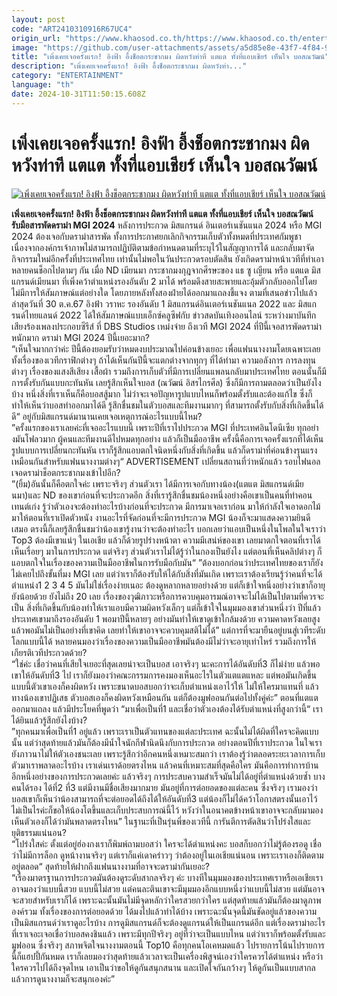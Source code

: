 ```yaml
---
layout: post
code: "ART2410310916R67UC4"
origin_url: "https://www.khaosod.co.th/https://www.khaosod.co.th/entertainment/news_9483552"
image: "https://github.com/user-attachments/assets/a5d85e8e-43f7-4f84-911a-db95ca1d5f69"
title: "เพิ่งเคยเจอครั้งแรก! อิงฟ้า อึ้งช็อตกระชากมง ผิดหวังท่าที แตแต ทั้งที่แอบเชียร์ เห็นใจ บอสณวัฒน์"
description: "เพิ่งเคยเจอครั้งแรก! อิงฟ้า อึ้งช็อตกระชากมง ผิดหวังท่า..."
category: "ENTERTAINMENT"
language: "th"
date: 2024-10-31T11:50:15.608Z
---
```


# เพิ่งเคยเจอครั้งแรก! อิงฟ้า อึ้งช็อตกระชากมง ผิดหวังท่าที แตแต ทั้งที่แอบเชียร์ เห็นใจ บอสณวัฒน์

[![เพิ่งเคยเจอครั้งแรก! อิงฟ้า อึ้งช็อตกระชากมง ผิดหวังท่าที แตแต ทั้งที่แอบเชียร์ เห็นใจ บอสณวัฒน์](https://www.khaosod.co.th/wpapp/uploads/2024/10/engfha.jpg "เพิ่งเคยเจอครั้งแรก! อิงฟ้า อึ้งช็อตกระชากมง ผิดหวังท่าที แตแต ทั้งที่แอบเชียร์ เห็นใจ บอสณวัฒน์")](https://www.khaosod.co.th/wpapp/uploads/2024/10/engfha.jpg)

**เพิ่งเคยเจอครั้งแรก! อิงฟ้า อึ้งช็อตกระชากมง ผิดหวังท่าที แตแต ทั้งที่แอบเชียร์ เห็นใจ บอสณวัฒน์ รับมือสารพัดดราม่า MGI 2024**
หลังการประกวด มิสแกรนด์ อินเตอร์เนชันแนล 2024 หรือ MGI 2024 ต้องเจอกับดราม่าสารพัด ทั้งการประกาศยกเลิกกิจกรรมเก็บตัวทั้งหมดที่ประเทศกัมพูชา เนื่องจากองค์กรเจ้าภาพไม่สามารถปฏิบัติตามข้อกำหนดตามที่ระบุไว้ในสัญญาการได้ และกลับมาจัดกิจกรรมใหม่อีกครั้งที่ประเทศไทย
เท่านั้นไม่พอในวันประกวดรอบตัดสิน ยังเกิดดราม่าหน้าเวทีที่ทำเอาหลายคนช็อกไปตามๆ กัน เมื่อ ND เมียนมา กระชากมงกุฎจากศีรษะของ แธ ซู เญียน หรือ แตแต มิสแกรนด์เมียนมา ที่เพิ่งคว้าตำแหน่งรองอันดับ 2 มาได้ พร้อมดึงสายสะพายและอุ้มตัวกลับออกไปโดยไม่มีการให้สัมภาษณ์แต่อย่างใด โดยภายหลังทั้งสองฝ่ายได้ออกมาแถลงชี้แจง ตามที่เสนอข่าวไปแล้ว
ล่าสุดวันที่ 30 ต.ค.67 อิงฟ้า วราหะ รองอันดับ 1 มิสแกรนด์อินเตอร์เนชันแนล 2022 และ มิสแกรนด์ไทยแลนด์ 2022 ได้ให้สัมภาษณ์แบบเอ็กซ์คลูซีฟกับ ข่าวสดบันเทิงออนไลน์ ระหว่างมาบันทึกเสียงร้องเพลงประกอบซีรีส์ ที่ DBS Studios เหม่งจ๋าย ถึงเวที MGI 2024 ที่ปีนี้เจอสารพัดดราม่าหนักมาก
ดราม่า MGI 2024 ปีนี้เยอะมาก?  
“เห็นใจมากกว่าค่ะ ปีนี้ต้องยอมรับว่าหมดงบประมาณไปค่อนข้างเยอะ เพื่อแฟนนางงามโดยเฉพาะเลย ทั้งเรื่องของเวทีกราฟิกต่างๆ ถ้าได้เห็นกันปีนี้จะแตกต่างจากทุกๆ ที่ได้ทำมา ความอลังการ การลงทุนต่างๆ เรื่องของแสงสีเสียง เสื้อผ้า รวมถึงการเก็บตัวที่มีการเปลี่ยนแพลนกลับมาประเทศไทย ตอนนั้นก็มีการตั้งรับกันแบบกะทันหัน เลยรู้สึกเห็นใจบอส (ณวัฒน์ อิสรไกรศีล) ซึ่งก็มีการถามตลอดว่าเป็นยังไงบ้าง หนึ่งสิ่งที่เราเห็นก็คือบอสสู้มาก ไม่ว่าจะเจอปัญหารูปแบบไหนก็พร้อมตั้งรับและต้องแก้ไข ซึ่งก็ทำให้เห็นว่าบอสทำออกมาได้ดี รู้สึกชื่นชมในตัวบอสและทีมงานมากๆ ที่สามารถตั้งรับกับสิ่งที่เกิดขึ้นได้ดี“
อยู่กับมิสแกรนด์มานานเคยเจอเหตุการณ์อะไรแบบนี้ไหม?  
”ครั้งแรกของเราเลยค่ะที่เจออะไรแบบนี้ เพราะปีที่เราไปประกวด MGI ที่ประเทศอินโดนีเซีย ทุกอย่างมันโฟลวมาก ผู้คนและทีมงานดีไปหมดทุกอย่าง แล้วก็เป็นมืออาชีพ ครั้งนี้คือการเจอครั้งแรกที่ได้เห็นรูปแบบการเปลี่ยนกะทันหัน เราก็รู้สึกแอบตกใจนิดหนึ่งกับสิ่งที่เกิดขึ้น แล้วก็ดราม่าที่ค่อนข้างรุนแรงเหมือนกันสำหรับแฟนนางงามต่างๆ“
ADVERTISEMENT
เปลี่ยนสถานที่ว่าหนักแล้ว รอบไฟนอลเจอดราม่าช็อตกระชากมงเข้าไปอีก?  
”(ยิ้ม)อันนั้นก็คือตกใจค่ะ เพราะจริงๆ ส่วนตัวเรา ได้มีการเจอกับทางน้อง(แตแต มิสแกรนด์เมียนมา)และ ND ของเขาก่อนที่จะประกวดอีก สิ่งที่เรารู้สึกชื่นชมน้องหนึ่งอย่างคือเขาเป็นคนที่ทำคอนเทนต์เก่ง รู้ว่าตัวเองจะต้องทำอะไรบ้างก่อนที่จะประกวด มีการมาเจอเราก่อน มาให้กำลังใจเอาดอกไม้มาให้ตอนที่เราเปิดตัวหนัง งานอะไรที่จัดก่อนที่จะมีการประกวด MGI น้องก็จะมาแสดงความยินดีเสมอ ตรงนี้ก็เลยรู้สึกชื่นชมว่าน้องเขารู้งานว่าจะต้องทำอะไร บอกเลยว่าแอบเป็นหนึ่งในโพลในใจเราว่า Top3 ต้องมีเขาแน่ๆ ในเอเชีย แล้วก็ด้วยรูปร่างหน้าตา ความมีเสน่ห์ของเขา เลยมาตกใจตอนที่เราได้เห็นเรื่อยๆ มาในการประกวด แต่จริงๆ ส่วนตัวเราไม่ได้รู้ว่าในกองเป็นยังไง แต่ตอนที่เห็นคลิปต่างๆ ก็แอบตกใจในเรื่องของความเป็นมืออาชีพในการรับมือกับมัน“
”ต้องบอกก่อนว่าประเทศไทยของเราก็ยังไม่เคยไปถึงขั้นที่มง MGI เลย แต่ว่าเราก็ต้องรับให้ได้กับสิ่งที่มันเกิด เพราะเราต้องเรียนรู้ว่าคนที่จะได้ตำแหน่ง1 2 3 4 5 มันไม่ใช่เรื่องง่ายเนอะ ต้องดูหลากหลายอย่างด้วย แต่ก็เข้าใจหนึ่งอย่างว่าเขาก็อายุยังน้อยด้วย ยังไม่ถึง 20 เลย เรื่องของวุฒิภาวะหรือการควบคุมอารมณ์อาจจะไม่ได้เป็นไปตามที่ควรจะเป็น สิ่งที่เกิดขึ้นกับน้องทำให้เราแอบมีความผิดหวังเล็กๆ แต่ก็เข้าใจในมุมมองเขาส่วนหนึ่งว่า ปีที่แล้วประเทศเขามาถึงรองอันดับ 1 พอมาปีนี้หลายๆ อย่างมันทำให้เขาดูเข้าใกล้มงด้วย ความคาดหวังเลยสูง แล้วพอมันไม่เป็นอย่างที่เขาคิด เลยทำให้เขาอาจจะควบคุมสติไม่ได้”
แต่การที่จะมายืนอยู่บนสู่เวทีระดับโลกแบบนี้ได้ หลายคนมองว่าเรื่องของความเป็นมืออาชีพมันต้องมีไม่ว่าจะอายุเท่าไหร่ รวมถึงการให้เกียรติเวทีประกวดด้วย?  
“ใช่ค่ะ เชื่อว่าคนที่เสียใจเยอะที่สุดเลยน่าจะเป็นบอส เอาจริงๆ นะคะการได้อันดับที่3 ก็ไม่ง่าย แล้วพอเขาให้อันดับที่3 ไป เราก็ยังมองว่าคณะกรรมการคงมองเห็นอะไรในตัวแตแตแหละ แต่พอมันเกิดขึ้นแบบนี้ตัวเขาเองก็คงผิดหวัง เพราะขนาดบอสบอกว่าจะเก็บตำแหน่งเอาไว้ให้ ไม่ให้ใครมาแทนที่ แล้วทางน้องเขาปฏิเสธ ตัวบอสเองก็คงผิดหวังเหมือนกัน แต่ก็ต้องมูฟออนกันต่อไปทั้งคู่ค่ะ”
ตอนที่แตแตออกมาแถลง แล้วมีประโยคที่พูดว่า “มาเพื่อเป็นที่1 และเชื่อว่าตัวเองต้องได้รับตำแหน่งที่สูงกว่านี้“ เราได้ยินแล้วรู้สึกยังไงบ้าง?  
”ทุกคนมาเพื่อเป็นที่1 อยู่แล้ว เพราะเราเป็นตัวแทนของแต่ละประเทศ ฉะนั้นไม่ได้ผิดที่ใครจะคิดแบบนั้น แต่ว่าสุดท้ายแล้วมันก็ต้องมีน้ำใจนักกีฬานิดนึงกับการประกวด อย่างตอนปีที่เราประกวด ในใจเรายังภาวนาไม่ให้ตัวเองชนะเลย เพราะรู้สึกว่าอีกคนหนึ่งเหมาะสมกว่า เราต้องรู้ว่าตลอดระยะเวลาการเก็บตัวมาเราพลาดอะไรบ้าง เราเด่นเราด้อยตรงไหน แล้วคนที่เหมาะสมที่สุดคือใคร มันคือการทำการบ้านอีกหนึ่งอย่างของการประกวดเลยค่ะ แล้วจริงๆ การประสบความสำเร็จมันไม่ได้อยู่ที่ตำแหน่งด้วยซ้ำ บางคนได้รอง ได้ที่2 ที่3 แต่มีงานมีชื่อเสียงมากมาย มันอยู่ที่การต่อยอดของแต่ละคน ซึ่งจริงๆ เรามองว่าบอสเขาก็เห็นว่าน้องสามารถที่จะต่อยอดได้ถึงได้ให้อันดับที่3 แต่น้องก็ไม่ได้คว้าโอกาสตรงนั้นเอาไว้ ไม่เป็นไรค่ะก็ขอให้น้องโตขึ้นและเก็บประสบการณ์นี้ไว้ หวังว่าในอนาคตข้างหน้าเขาอาจจะกลับมามองเห็นตัวเองก็ได้ว่ามันพลาดตรงไหน”
ในฐานะที่เป็นรุ่นพี่ของเวทีนี้ การันตีการตัดสินว่าโปร่งใสและยุติธรรมแน่นอน?  
“โปร่งใสค่ะ ตั้งแต่อยู่ฮ่องกงเราก็พิมพ์ถามบอสว่า ใครจะได้ตำแหน่งคะ บอสก็บอกว่าไม่รู้ต้องรอดู เชื่อว่าไม่มีการล็อก ดูหน้างานจริงๆ แต่เราก็แค่เดาคร่าวๆ ว่าต้องอยู่ในเอเชียแน่นอน เพราะเราเองก็ติดตามอยู่ตลอด“
สุดท้ายให้ฝากถึงแฟนนางงามที่อาจจะดราม่ากันเยอะ?  
“เรื่องมาตรฐานการประกวดมันต้องดูระดับสากลจริงๆ ค่ะ บางทีในมุมมองของประเทศเราหรือเอเชียเรา อาจมองว่าแบบนี้สวย แบบนี้ไม่สวย แต่คนละตินเขาจะมีมุมมองอีกแบบหนึ่งว่าแบบนี้ไม่สวย แต่มันอาจจะสวยสำหรับเราก็ได้ เพราะฉะนั้นมันไม่มีจุดหลักว่าใครสวยกว่าใคร แต่สุดท้ายแล้วมันก็ต้องมาดูภาพองค์รวม ทั้งเรื่องของการต่อยอดด้วย ได้มงไปแล้วทำได้บ้าง เพราะฉะนั้นจุดนี้มันชัดอยู่แล้วของความเป็นมิสแกรนด์ว่าเราดูอะไรบ้าง การดูมิสแกรนด์ก็จะต้องดูแกรนด์ให้เป็นแกรนด์อีก แต่เรื่องดราม่าอะไรที่เราเจอะเจอเชื่อว่าบอสคงชินแล้ว เพราะมีทุกปีจริงๆ อยู่ที่ว่าจะเป็นแบบไหน แต่ว่าเราก็พร้อมตั้งรับและมูฟออน ซึ่งจริงๆ สภาพจิตใจนางงามตอนนี้ Top10 คือทุกคนโอเคหมดแล้ว ไปรายการโน้นไปรายการนี้ก็แฮปปี้กันหมด เราก็เลยมองว่าสุดท้ายแล้วเวลาจะเป็นเครื่องพิสูจน์เองว่าใครควรได้ตำแหน่ง หรือว่าใครควรไปได้ถึงจุดไหน เอาเป็นว่าขอให้ดูกันสนุกสนาน และเปิดใจกันกว้างๆ ให้ดูกันเป็นแบบสากลแล้วการดูนางงามก็จะสนุกเองค่ะ”
